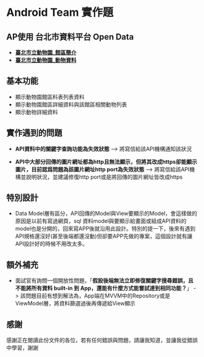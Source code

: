 # Android Team 實作題

## AP使用 台北市資料平台 Open Data
-  **[臺北市立動物園_館區簡介](https://data.taipei/dataset/detail?id=1ed45a8a-d26a-4a5f-b544-788a4071eea2)**
-  **[臺北市立動物園_動物資料](https://data.taipei/dataset/detail?id=5cb73231-b741-48b3-bec3-2ef57bb10029)**

##  基本功能

-  顯示動物園館區料表列表資料
-  顯示動物園館區詳細資料與該館區相關動物列表
-  顯示動物詳細資料


## 實作遇到的問題

- **API資料中的關鍵字查詢功能為失效狀態**
  --> 將寫信給該API機構通知該狀況

- **API中大部分回傳的圖片網址都為http且無法顯示，但將其改成https卻能顯示圖片，目前認爲問題為該圖片網址http port為失效狀態**
  --> 將寫信給該API機構並說明狀況，並建議修復http port或是將回傳的圖片網址皆改成https


## 特別設計

- Data Model層有區分，API回傳的Model與View要顯示的Model，會這樣做的原因是以前有寫過網頁，sql 資料model與要顯示給畫面或組成API資料的model也是分開的，回來寫APP後就沿用此設計。特別的提一下，後來有遇到API規格還沒好(甚至後端都還沒動)但卻要APP先做的專案，這個設計就有讓API設計好的時候不用改太多。

## 額外補充

- 面試官有詢問一個開放性問題，「**假設後端無法立即修復關鍵字搜尋錯誤，且不能將所有資料 built-in 到 App，還能有什麼方式能嘗試達到相同功能？**」
  -> 該問題目前有想到解法為，App端在MVVM中的Repository或是ViewModel層，將資料篩選過後再傳遞給View顯示

## 感謝

感謝正在閱讀此份文件的各位，若有任何錯誤與問題，請讓我知道，並讓我從錯誤中學習，謝謝
